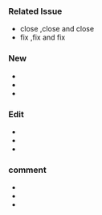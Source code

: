 ### Related Issue
* close ,close and close
* fix ,fix and fix

### New
*
*
*

### Edit
*
*
*

### comment
*
*
*
